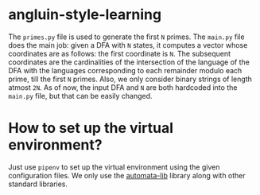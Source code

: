 # angluin-style-learning
The `primes.py` file is used to generate the first `N` primes. The `main.py` file does the main job: given a DFA with `N` states, it computes a vector whose coordinates are as follows: the first coordinate is `N`. The subsequent coordinates are the cardinalities of the intersection of the language of the DFA with the languages corresponding to each remainder modulo each prime, till the first `N` primes. Also, we only consider binary strings of length atmost `2N`. As of now, the input DFA and `N` are both hardcoded into the `main.py` file, but that can be easily changed.

# How to set up the virtual environment?
Just use `pipenv` to set up the virtual environment using the given configuration files. We only use the [automata-lib](https://github.com/caleb531/automata) library along with other standard libraries.
